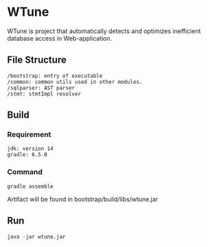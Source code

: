 # WTune

WTune is project that automatically detects and 
optimizes inefficient database access in Web-application.

## File Structure
```
/bootstrap: entry of executable
/common: common utils used in other modules.
/sqlparser: AST parser
/stmt: stmtImpl resolver
```

## Build
### Requirement
```
jdk: version 14
gradle: 6.5.0
```
### Command
```shell script
gradle assemble
```
Artifact will be found in bootstrap/build/libs/wtune.jar

## Run
```shell script
java -jar wtune.jar
```